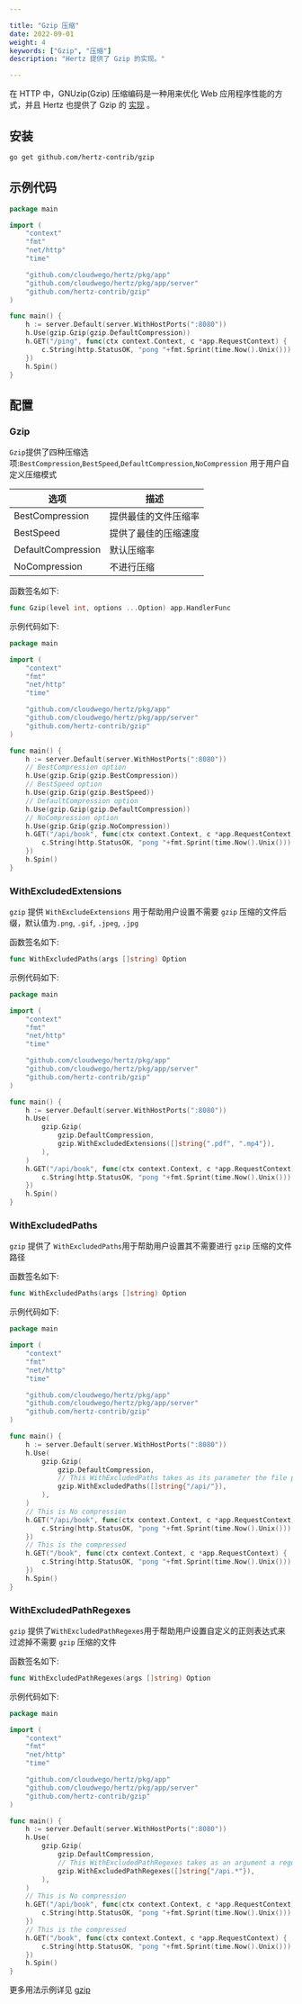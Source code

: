 ```yaml
---

title: "Gzip 压缩"
date: 2022-09-01
weight: 4
keywords: ["Gzip", "压缩"]
description: "Hertz 提供了 Gzip 的实现。"

---
```


在 HTTP 中，GNUzip(Gzip) 压缩编码是一种用来优化 Web 应用程序性能的方式，并且 Hertz 也提供了 Gzip 的 [实现](https://github.com/hertz-contrib/gzip) 。

## 安装

```sh
go get github.com/hertz-contrib/gzip
```

## 示例代码

```go
package main

import (
	"context"
	"fmt"
	"net/http"
	"time"

	"github.com/cloudwego/hertz/pkg/app"
	"github.com/cloudwego/hertz/pkg/app/server"
	"github.com/hertz-contrib/gzip"
)

func main() {
	h := server.Default(server.WithHostPorts(":8080"))
	h.Use(gzip.Gzip(gzip.DefaultCompression))
	h.GET("/ping", func(ctx context.Context, c *app.RequestContext) {
		c.String(http.StatusOK, "pong "+fmt.Sprint(time.Now().Unix()))
	})
	h.Spin()
}

```

## 配置

### Gzip

`Gzip`提供了四种压缩选项:`BestCompression`,`BestSpeed`,`DefaultCompression`,`NoCompression` 用于用户自定义压缩模式

| 选项               | 描述                 |
| ------------------ | -------------------- |
| BestCompression    | 提供最佳的文件压缩率 |
| BestSpeed          | 提供了最佳的压缩速度 |
| DefaultCompression | 默认压缩率           |
| NoCompression      | 不进行压缩           |

函数签名如下:

```go
func Gzip(level int, options ...Option) app.HandlerFunc
```

示例代码如下:

```go
package main

import (
	"context"
	"fmt"
	"net/http"
	"time"

	"github.com/cloudwego/hertz/pkg/app"
	"github.com/cloudwego/hertz/pkg/app/server"
	"github.com/hertz-contrib/gzip"
)

func main() {
	h := server.Default(server.WithHostPorts(":8080"))
	// BestCompression option
	h.Use(gzip.Gzip(gzip.BestCompression))
	// BestSpeed option
	h.Use(gzip.Gzip(gzip.BestSpeed))
	// DefaultCompression option
	h.Use(gzip.Gzip(gzip.DefaultCompression))
	// NoCompression option
	h.Use(gzip.Gzip(gzip.NoCompression))
	h.GET("/api/book", func(ctx context.Context, c *app.RequestContext) {
		c.String(http.StatusOK, "pong "+fmt.Sprint(time.Now().Unix()))
	})
	h.Spin()
}
```

### WithExcludedExtensions

`gzip` 提供 `WithExcludeExtensions` 用于帮助用户设置不需要 `gzip` 压缩的文件后缀，默认值为`.png`, `.gif`, `.jpeg`, `.jpg`

函数签名如下:

```go
func WithExcludedPaths(args []string) Option
```

示例代码如下:

```go
package main

import (
	"context"
	"fmt"
	"net/http"
	"time"

	"github.com/cloudwego/hertz/pkg/app"
	"github.com/cloudwego/hertz/pkg/app/server"
	"github.com/hertz-contrib/gzip"
)

func main() {
	h := server.Default(server.WithHostPorts(":8080"))
	h.Use(
		gzip.Gzip(
			gzip.DefaultCompression,
			gzip.WithExcludedExtensions([]string{".pdf", ".mp4"}),
		),
	)
	h.GET("/api/book", func(ctx context.Context, c *app.RequestContext) {
		c.String(http.StatusOK, "pong "+fmt.Sprint(time.Now().Unix()))
	})
	h.Spin()
}
```

### WithExcludedPaths

`gzip` 提供了 `WithExcludedPaths`用于帮助用户设置其不需要进行 `gzip` 压缩的文件路径

函数签名如下:

```go
func WithExcludedPaths(args []string) Option
```

示例代码如下:

```go
package main

import (
	"context"
	"fmt"
	"net/http"
	"time"

	"github.com/cloudwego/hertz/pkg/app"
	"github.com/cloudwego/hertz/pkg/app/server"
	"github.com/hertz-contrib/gzip"
)

func main() {
	h := server.Default(server.WithHostPorts(":8080"))
	h.Use(
		gzip.Gzip(
			gzip.DefaultCompression,
			// This WithExcludedPaths takes as its parameter the file path
			gzip.WithExcludedPaths([]string{"/api/"}),
		),
	)
	// This is No compression
	h.GET("/api/book", func(ctx context.Context, c *app.RequestContext) {
		c.String(http.StatusOK, "pong "+fmt.Sprint(time.Now().Unix()))
	})
	// This is the compressed
	h.GET("/book", func(ctx context.Context, c *app.RequestContext) {
		c.String(http.StatusOK, "pong "+fmt.Sprint(time.Now().Unix()))
	})
	h.Spin()
}

```

### WithExcludedPathRegexes

`gzip` 提供了`WithExcludedPathRegexes`用于帮助用户设置自定义的正则表达式来过滤掉不需要 `gzip` 压缩的文件

函数签名如下:

```go
func WithExcludedPathRegexes(args []string) Option
```

示例代码如下:

```go
package main

import (
	"context"
	"fmt"
	"net/http"
	"time"

	"github.com/cloudwego/hertz/pkg/app"
	"github.com/cloudwego/hertz/pkg/app/server"
	"github.com/hertz-contrib/gzip"
)

func main() {
	h := server.Default(server.WithHostPorts(":8080"))
	h.Use(
		gzip.Gzip(
			gzip.DefaultCompression,
			// This WithExcludedPathRegexes takes as an argument a regular expression that describes the path to be excluded
			gzip.WithExcludedPathRegexes([]string{"/api.*"}),
		),
	)
	// This is No compression
	h.GET("/api/book", func(ctx context.Context, c *app.RequestContext) {
		c.String(http.StatusOK, "pong "+fmt.Sprint(time.Now().Unix()))
	})
	// This is the compressed
	h.GET("/book", func(ctx context.Context, c *app.RequestContext) {
		c.String(http.StatusOK, "pong "+fmt.Sprint(time.Now().Unix()))
	})
	h.Spin()
}

```

更多用法示例详见 [gzip](https://github.com/cloudwego/hertz-examples/tree/main/gzip)
